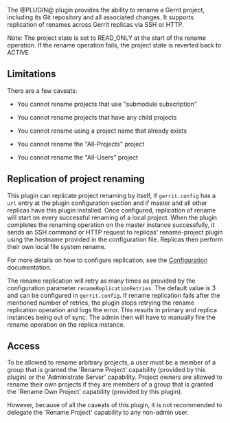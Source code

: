 The @PLUGIN@ plugin provides the ability to rename a Gerrit project, including
its Git repository and all associated changes. It supports replication of
renames across Gerrit replicas via SSH or HTTP.

Note: The project state is set to READ_ONLY at the start of the rename operation.
If the rename operation fails, the project state is reverted back to ACTIVE.

Limitations
-----------

There are a few caveats:

* You cannot rename projects that use "submodule subscription"

* You cannot rename projects that have any child projects

* You cannot rename using a project name that already exists

* You cannot rename the "All-Projects" project

* You cannot rename the "All-Users" project

Replication of project renaming
-------------------------------

This plugin can replicate project renaming by itself, if `gerrit.config` has a `url` entry at the
plugin configuration section and if master and all other replicas have this plugin installed. Once
configured, replication of rename will start on every successful renaming of a local project. When
the plugin completes the renaming operation on the master instance successfully, it sends an SSH
command or HTTP request to replicas' rename-project plugin using the hostname provided in the
configuration file. Replicas then perform their own local file system rename.

For more details on how to configure replication, see the [Configuration][config] documentation.

[config]: config.md

The rename replication will retry as many times as provided by the configuration parameter
`renameReplicationRetries`. The default value is 3 and can be configured in `gerrit.config`.
If rename replication fails after the mentioned number of retries, the plugin stops retrying
the rename replication operation and logs the error. This results in primary and replica instances
being out of sync. The admin then will have to manually fire the rename operation on the replica
instance.

Access
------

To be allowed to rename arbitrary projects, a user must be a member of a
group that is granted the 'Rename Project' capability (provided by this
plugin) or the 'Administrate Server' capability. Project owners are
allowed to rename their own projects if they are members of a group that
is granted the 'Rename Own Project' capability (provided by this
plugin).

However, because of all the caveats of this plugin, it is not
recommended to delegate the 'Rename Project' capability to any non-admin user.
